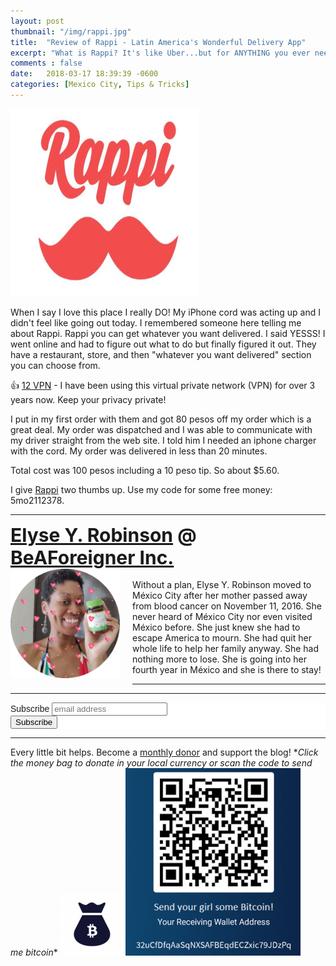 ```yaml
---
layout: post
thumbnail: "/img/rappi.jpg"
title:  "Review of Rappi - Latin America's Wonderful Delivery App"
excerpt: "What is Rappi? It's like Uber...but for ANYTHING you ever need or want."
comments : false
date:   2018-03-17 18:39:39 -0600
categories: [Mexico City, Tips & Tricks]
---
```


<img src="/img/rappi.jpg" width="300" height="300" alt="Rappi">

When I say I love this place I really DO! My iPhone cord was acting up and I didn't feel like going out today. I remembered someone here telling me about Rappi. Rappi you can get whatever you want delivered. I said YESSS! I went online and had to figure out what to do but finally figured it out. They have a restaurant, store, and then "whatever you want delivered" section you can choose from.

👍 <a href="https://12vpn.net/?aff=1001" target="_blank">12 VPN</a> - I have been using this virtual private network (VPN) for over 3 years now. Keep your privacy private!

I put in my first order with them and got 80 pesos off my order which is a great deal. My order was dispatched and I was able to communicate with my driver straight from the web site. I told him I needed an iphone charger with the cord. My order was delivered in less than 20 minutes.

Total cost was 100 pesos including a 10 peso tip. So about $5.60.

I give <a href="https://www.rappi.com/" target="_blank">Rappi</a> two thumbs up. Use my code for some free money: 5mo2112378.

<hr>

<div style="font-size: 30px; font-weight: bold;"><a href="https://elyserobinson.com" target="_blank">Elyse Y. Robinson</a> @ <a href="https://www.beaforeigner.com" target="_blank">BeAForeigner Inc.</a></div>
<div style="float: left; padding: 0 20px 20px 0;"><img src="/img/me86.gif" width="175" height="175" alt="Elyse Y. Robinson"></div>
<br>
Without a plan, Elyse Y. Robinson moved to México City after her mother passed away from blood cancer on November 11, 2016. She never heard of México City nor even visited México before. She just knew she had to escape America to mourn. She had quit her whole life to help her family anyway. She had nothing more to lose. She is going into her fourth year in México and she is there to stay!

<hr>

<div class="sharethis-inline-share-buttons"></div>

<hr>

<!-- Begin Mailchimp Signup Form -->
<link href="//cdn-images.mailchimp.com/embedcode/horizontal-slim-10_7.css" rel="stylesheet" type="text/css">
<style type="text/css">
	#mc_embed_signup{background:#fff; clear:left; font:14px Helvetica,Arial,sans-serif; width:100%;}
	/* Add your own Mailchimp form style overrides in your site stylesheet or in this style block.
	   We recommend moving this block and the preceding CSS link to the HEAD of your HTML file. */
</style>
<div id="mc_embed_signup">
<form action="https://elyserobinson.us14.list-manage.com/subscribe/post?u=d8681ae8829338461cc453b4a&amp;id=f1fd37520f" method="post" id="mc-embedded-subscribe-form" name="mc-embedded-subscribe-form" class="validate" target="_blank" novalidate>
    <div id="mc_embed_signup_scroll">
	<label for="mce-EMAIL">Subscribe</label>
	<input type="email" value="" name="EMAIL" class="email" id="mce-EMAIL" placeholder="email address" required>
    <!-- real people should not fill this in and expect good things - do not remove this or risk form bot signups-->
    <div style="position: absolute; left: -5000px;" aria-hidden="true"><input type="text" name="b_d8681ae8829338461cc453b4a_f1fd37520f" tabindex="-1" value=""></div>
    <div class="clear"><input type="submit" value="Subscribe" name="subscribe" id="mc-embedded-subscribe" class="button"></div>
    </div>
</form>
</div>

<!--End mc_embed_signup-->

<hr>

<div class="text-align: center">
Every little bit helps. Become a <a href="https://liberapay.com/elyserobinson" target="_blank">monthly donor</a> and support the blog! *<i>Click the money bag to donate in your local currency or scan the code to send me bitcoin</i>*
<a href="https://liberapay.com/elyserobinson" target="_blank"><img src="/img/419_money_bag_BTC_solid.gif" width="100" height="100" alt="Love Elyse? Send some money!"></a>

<picture>
  <source srcset="/img/bitcoin.webp" type="image/webp">
  <source srcset="/img/bitcoin.jpeg" type="image/jpeg">
  <img src="/img/bitcoin.jpeg" width="280" height="300" alt="Love Elyse? Send some bitcoin!">
</picture>
</div>
